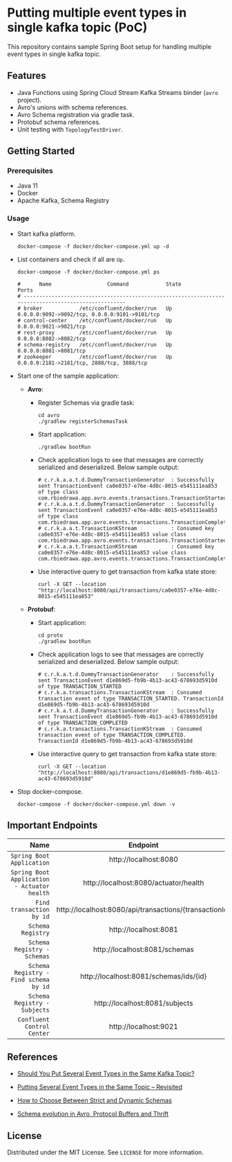 # Putting multiple event types in single kafka topic (PoC)

This repository contains sample Spring Boot setup for handling multiple event types in single kafka topic.

## Features

* Java Functions using Spring Cloud Stream Kafka Streams binder (`avro` project).
* Avro's unions with schema references.
* Avro Schema registration via gradle task.
* Protobuf schema references.
* Unit testing with `TopologyTestDriver`.

## Getting Started

### Prerequisites

* Java 11
* Docker
* Apache Kafka, Schema Registry

### Usage

* Start kafka platform.
  ```shell
  docker-compose -f docker/docker-compose.yml up -d
  ```

* List containers and check if all are `Up`.
    ```shell
    docker-compose -f docker/docker-compose.yml ps 

    #      Name                  Command            State                       Ports                     
    # ----------------------------------------------------------------------------------------------------
    # broker            /etc/confluent/docker/run   Up      0.0.0.0:9092->9092/tcp, 0.0.0.0:9101->9101/tcp
    # control-center    /etc/confluent/docker/run   Up      0.0.0.0:9021->9021/tcp                        
    # rest-proxy        /etc/confluent/docker/run   Up      0.0.0.0:8082->8082/tcp                        
    # schema-registry   /etc/confluent/docker/run   Up      0.0.0.0:8081->8081/tcp                        
    # zookeeper         /etc/confluent/docker/run   Up      0.0.0.0:2181->2181/tcp, 2888/tcp, 3888/tcp    
    ```

* Start one of the sample application:
  * **Avro**:
    * Register Schemas via gradle task:
      ```shell
      cd avro
      ./gradlew registerSchemasTask
      ```
    * Start application:
      ```shell
      ./gradlew bootRun
      ```
    * Check application logs to see that messages are correctly serialized and deserialized. Below sample output:
      ```shell
      # c.r.k.a.a.t.d.DummyTransactionGenerator  : Successfully sent TransactionEvent ca0e0357-e76e-4d8c-8015-e545111ea853 of type class com.rbiedrawa.app.avro.events.transactions.TransactionStarted
      # c.r.k.a.a.t.d.DummyTransactionGenerator  : Successfully sent TransactionEvent ca0e0357-e76e-4d8c-8015-e545111ea853 of type class com.rbiedrawa.app.avro.events.transactions.TransactionCompleted
      # c.r.k.a.a.t.TransactionKStream           : Consumed key ca0e0357-e76e-4d8c-8015-e545111ea853 value class com.rbiedrawa.app.avro.events.transactions.TransactionStarted
      # c.r.k.a.a.t.TransactionKStream           : Consumed key ca0e0357-e76e-4d8c-8015-e545111ea853 value class com.rbiedrawa.app.avro.events.transactions.TransactionCompleted
      ```
    
    * Use interactive query to get transaction from kafka state store:
      ```shell
      curl -X GET --location "http://localhost:8080/api/transactions/ca0e0357-e76e-4d8c-8015-e545111ea853"
      ```

  * **Protobuf**:
    * Start application:
      ```shell
      cd proto
      ./gradlew bootRun
      ```
    * Check application logs to see that messages are correctly serialized and deserialized. Below sample output:
      ```shell
      # c.r.k.a.t.d.DummyTransactionGenerator    : Successfully sent TransactionEvent d1e869d5-fb9b-4b13-ac43-678693d5910d of type TRANSACTION_STARTED
      # c.r.k.a.transactions.TransactionKStream  : Consumed transaction event of type TRANSACTION_STARTED. TransactionId d1e869d5-fb9b-4b13-ac43-678693d5910d
      # c.r.k.a.t.d.DummyTransactionGenerator    : Successfully sent TransactionEvent d1e869d5-fb9b-4b13-ac43-678693d5910d of type TRANSACTION_COMPLETED
      # c.r.k.a.transactions.TransactionKStream  : Consumed transaction event of type TRANSACTION_COMPLETED. TransactionId d1e869d5-fb9b-4b13-ac43-678693d5910d
      ```
    
    * Use interactive query to get transaction from kafka state store:
      ```shell
      curl -X GET --location "http://localhost:8080/api/transactions/d1e869d5-fb9b-4b13-ac43-678693d5910d"
      ```

* Stop docker-compose.
  ```shell
  docker-compose -f docker/docker-compose.yml down -v
  ```


## Important Endpoints

| Name | Endpoint | 
| -------------:|:--------:|
| `Spring Boot Application` | http://localhost:8080 |
| `Spring Boot Application - Actuator health` | http://localhost:8080/actuator/health |
| `Find transaction by id` | http://localhost:8080/api/transactions/{transactionId} |
| `Schema Registry` | http://localhost:8081 |
| `Schema Registry - Schemas` | http://localhost:8081/schemas |
| `Schema Registry - Find schema by id` | http://localhost:8081/schemas/ids/{id} |
| `Schema Registry - Subjects` | http://localhost:8081/subjects |
| `Confluent Control Center` | http://localhost:9021 |

## References

* [Should You Put Several Event Types in the Same Kafka Topic?](https://www.confluent.io/blog/put-several-event-types-kafka-topic/)

* [Putting Several Event Types in the Same Topic – Revisited](https://www.confluent.io/blog/multiple-event-types-in-the-same-kafka-topic/)

* [How to Choose Between Strict and Dynamic Schemas](https://www.confluent.io/blog/spring-kafka-protobuf-part-1-event-data-modeling/)

* [Schema evolution in Avro, Protocol Buffers and Thrift](https://martin.kleppmann.com/2012/12/05/schema-evolution-in-avro-protocol-buffers-thrift.html)

## License

Distributed under the MIT License. See `LICENSE` for more information.
